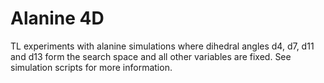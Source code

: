# Alanine 4D

TL experiments with alanine simulations where dihedral angles d4, d7, d11 and d13 form the search space and all other variables are fixed. See simulation scripts for more information.

